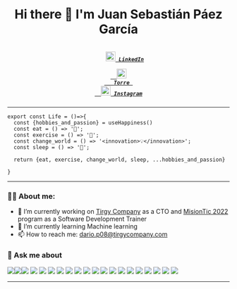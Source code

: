 <h1 align="center">Hi there 👋 I'm Juan Sebastián Páez García</h1>

<h5 align="center">
  <code>
    <a href="https://www.linkedin.com/in/juansubas/" title="LinkedIn"><img width="22" src="https://github.com/zumrudu-anka/zumrudu-anka/blob/master/images/linkedin.svg"> LinkedIn</a></code>
    <code>
  <a href="https://torre.co/juansubass">
  <img width="22" src="https://www.igneous.cl/assets/images/empresas/Torre-DarkIconLime.png"/>
   Torre 
  </a></code>   
  <code><a href="https://www.instagram.com/" title="Instagram Profile"><img width="22" src="https://github.com/zumrudu-anka/zumrudu-anka/blob/master/images/instagram.svg"> Instagram</a></code> 
</h5>

---

```golang
export const Life = ()=>{
  const {hobbies_and_passion} = useHappiness()
  const eat = () => '🍲';
  const exercise = () => '💪';
  const change_world = () => '<innovation>💡</innovation>';
  const sleep = () => '🛌';
  
  return {eat, exercise, change_world, sleep, ...hobbies_and_passion}
   
}
```

---

### 👨‍💻 About me:

- 🔭 I’m currently working on <a href="https://www.tirgycompany.com"> Tirgy Company</a> as a CTO and <a href="https://www.misiontic2022.gov.co/portal/">MisionTic 2022</a> program as a Software Development Trainer
- 🌱 I’m currently learning Machine learning
- 📫 How to reach me: dario.p08@tirgycompany.com
### 💬 Ask me about
<img src="https://img.shields.io/badge/-JavaScript-eed718?style=flat&logo=javascript&logoColor=ffffff"><img src="https://img.shields.io/badge/-React-000000?style=flat&logo=react&logoColor=00c8ff"><img src="https://img.shields.io/badge/-Express.js-787878?style=flat">
<img src="https://img.shields.io/badge/-Node.js-3C873A?style=flat&logo=Node.js&logoColor=white">
<img src = "https://img.shields.io/badge/-Angular%20-red">
<img src = "https://img.shields.io/badge/-HTML5-E34F26?style=flat&logo=html5&logoColor=white"> 
<img src = "https://img.shields.io/badge/-CSS3-1572B6?style=flat&logo=css3&logoColor=white">
<img src = "https://img.shields.io/badge/-Materialize%20-EE6D73?logo=materialize">
<img src="https://img.shields.io/badge/-Bootstrap-563D7C?style=flat&logo=bootstrap&logoColor=white">
<img src="https://img.shields.io/badge/-Sass-cc6699?style=flat&logo=sass&logoColor=ffffff">
<img src="https://img.shields.io/badge/-Firebase-FFA611?style=flat&logo=firebase&logoColor=FFFFFF">
<img src="https://img.shields.io/badge/-MongoDB-4DB33D?style=flat&logo=mongodb&logoColor=FFFFFF">
<img src="https://img.shields.io/badge/-MySQL-F29111?style=flat&logo=mysql&logoColor=FFFFFF">
<img src="http://img.shields.io/badge/-Google%20Cloud%20Platform-4285F4?style=flat&logo=google%20cloud&logoColor=white">
<img src="http://img.shields.io/badge/-Git-F1502F?style=flat&logo=git&logoColor=FFFFFF">
<img src="http://img.shields.io/badge/-Github-000000?style=flat&logo=github&logoColor=FFFFFF">
<img src="http://img.shields.io/badge/-VS%20Code-007ACC?style=flat&logo=visual%20studio%20code&logoColor=white">
<img src="https://img.shields.io/badge/-Gitlab%20-orange?logo=gitlab">
<img src = "https://img.shields.io/badge/-Flutter%20-blue?logo=flutter">
<img src = "https://img.shields.io/badge/-AWS-orange?logo=amazon">

---


